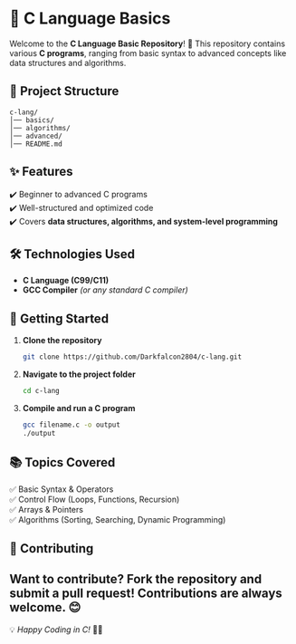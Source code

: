 # 🔷 C Language Basics

Welcome to the **C Language Basic Repository**! 🚀 This repository contains various **C programs**, ranging from basic syntax to advanced concepts like data structures and algorithms.

## 📁 Project Structure
```
c-lang/
│── basics/
│── algorithms/
│── advanced/
│── README.md
```

## ✨ Features
✔️ Beginner to advanced C programs  
✔️ Well-structured and optimized code  
✔️ Covers **data structures, algorithms, and system-level programming**  

## 🛠️ Technologies Used
- **C Language (C99/C11)**  
- **GCC Compiler** *(or any standard C compiler)*  

## 🚀 Getting Started
1. **Clone the repository**  
   ```bash
   git clone https://github.com/Darkfalcon2804/c-lang.git
   ```
2. **Navigate to the project folder**  
   ```bash
   cd c-lang
   ```
3. **Compile and run a C program**  
   ```bash
   gcc filename.c -o output
   ./output
   ```

## 📚 Topics Covered
✅ Basic Syntax & Operators  
✅ Control Flow (Loops, Functions, Recursion)  
✅ Arrays & Pointers    
✅ Algorithms (Sorting, Searching, Dynamic Programming)  

## 🤝 Contributing
Want to contribute? **Fork** the repository and submit a **pull request**! Contributions are always welcome. 😊
---

💡 *Happy Coding in C!* 🔷🚀
